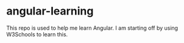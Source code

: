 # angular-learning
This repo is used to help me learn Angular. I am starting off by using W3Schools to learn this.
